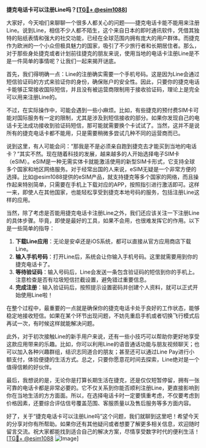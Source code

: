**捷克电话卡可以注册Line吗？[[TG💪+ @esim1088](https://t.me/s/esim1088)]**

大家好，今天咱们来聊聊一个很多人都关心的问题——捷克电话卡能不能用来注册Line。说到Line，相信不少人都不陌生，这个来自日本的即时通讯软件，凭借其独特的贴纸表情和强大的社交功能，已经在全球范围内拥有庞大的用户群体。而捷克作为欧洲的一个小众但极具魅力的国家，吸引了不少旅行者和长期居住者。那么，对于那些身处捷克或者计划前往捷克的朋友来说，使用当地的电话卡注册Line是不是一件简单的事情呢？让我们一起来揭开谜底。

首先，我们得明确一点：Line的注册确实需要一个手机号码。这是因为Line会通过短信验证码的方式来验证你的身份，确保账户的安全性。因此，只要你的捷克电话卡能够正常接收国际短信，并且没有被运营商限制用于接收验证码，理论上是完全可以用来注册Line的。

不过，在实际操作中，可能会遇到一些小麻烦。比如，有些捷克的预付费SIM卡可能对国际服务有一定的限制，尤其是涉及到短信接收的部分。如果你发现自己的电话卡无法成功接收到验证码短信，那可能就需要换个卡试试了。当然，这并不是说所有的捷克电话卡都不能用，只是需要稍微多尝试几种不同的运营商而已。

说到这里，有人可能会问：“那我是不是必须亲自跑到捷克去才能买到当地的电话卡？”其实不然。现在随着科技的发展，越来越多的人开始选择电子SIM卡（eSIM）。eSIM是一种无需实体卡就能激活使用的新型SIM卡形式，它支持全球多个国家和地区网络服务。对于经常出国的人来说，eSIM无疑是一个非常方便的选择。比如@esim1088提供的eSIM产品，就支持捷克等多个国家的网络，而且操作起来特别简单，只需要在手机上下载对应的APP，按照指引进行激活即可。这样一来，即使人在其他国家，也能轻松享受到捷克本地号码的服务，包括注册Line这样的应用。

当然，除了考虑是否能用捷克电话卡注册Line之外，我们还应该关注一下注册Line的具体步骤。毕竟，即使是最好的工具，如果不会用，也很难发挥它的作用。以下是一些简单的指导：

1. **下载Line应用**：无论是安卓还是iOS系统，都可以直接从官方应用商店下载Line。
2. **输入手机号码**：打开Line后，系统会让你输入手机号码。这里就需要用到你的捷克电话卡了。
3. **等待验证码**：输入号码后，Line会发送一条包含验证码的短信到你的手机上。注意检查是否有垃圾短信拦截设置，避免错过重要信息。
4. **完成注册**：输入验证码后，按照提示设置密码并创建个人资料，就可以正式开始使用Line啦！

在整个过程中，最重要的一点就是确保你的捷克电话卡处于良好的工作状态，能够稳定地接收短信。如果在某个环节出现问题，不妨先重启手机或者切换飞行模式后再试一次，有时候这样就能解决问题。

此外，对于初次接触Line的新手用户来说，还有一些小技巧可以帮助你更好地享受这款应用带来的乐趣。比如，你可以利用Line的语音通话功能与朋友视频聊天；也可以加入各种兴趣群组，结识志同道合的朋友；甚至还可以通过Line Pay进行小额支付，体验便捷的生活方式。总之，只要你愿意花时间去探索，Line绝对是一个值得信赖的好伙伴。

最后，我想说的是，无论你是打算长期生活在捷克，还是仅仅短暂停留，拥有一张可靠的电话卡都是非常必要的。它不仅关系到你能否顺利注册Line，更直接影响到你在当地生活的方方面面。所以，在选择电话卡时一定要慎重考虑，不仅要考虑到价格因素，还要综合评估信号覆盖范围、客服质量以及售后服务等多方面内容。

好了，关于“捷克电话卡可以注册Line吗”这个问题，我们就聊到这里吧！希望今天的分享对你有所帮助。如果你还有其他疑问或者想要了解更多相关信息，欢迎随时留言交流。祝大家都能找到适合自己的解决方案，尽情享受数字时代的便利生活！[[TG💪+ @esim1088](https://t.me/s/esim1088) ![Image](https://i.postimg.cc/4NQfJmqS/Snipaste-2025-05-13-00-14-12.png)]